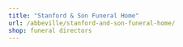 ```yaml
---
title: "Stanford & Son Funeral Home"
url: /abbeville/stanford-and-son-funeral-home/
shop: funeral directors
---
```

